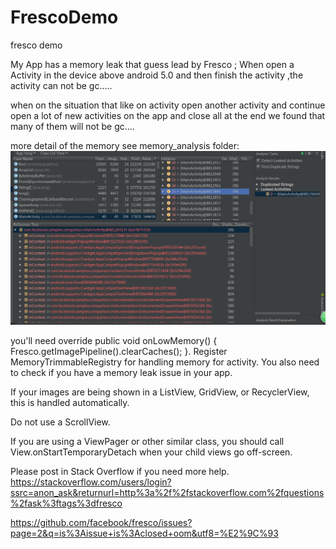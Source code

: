 # FrescoDemo
fresco demo

My App has a memory leak that guess lead by Fresco ;
When open a Activity in the device above android 5.0 and then finish the activity ,the activity can not be gc.....

when on the situation that like on activity open another activity and continue open a lot of new activities on the app and close all at the end we found that many of them will not be gc....

more detail of the memory see memory_analysis folder:
![](https://github.com/rainbowr55/FrescoDemo/blob/master/memory_analysis/1482316537(1).jpg)

you'll need override public void onLowMemory() { Fresco.getImagePipeline().clearCaches(); }. Register MemoryTrimmableRegistry for handling memory for activity. You also need to check if you have a memory leak issue in your app.

If your images are being shown in a ListView, GridView, or RecyclerView, this is handled automatically.

Do not use a ScrollView.

If you are using a ViewPager or other similar class, you should call View.onStartTemporaryDetach when your child views go off-screen.

Please post in Stack Overflow if you need more help.
https://stackoverflow.com/users/login?ssrc=anon_ask&returnurl=http%3a%2f%2fstackoverflow.com%2fquestions%2fask%3ftags%3dfresco

https://github.com/facebook/fresco/issues?page=2&q=is%3Aissue+is%3Aclosed+oom&utf8=%E2%9C%93
